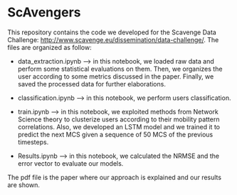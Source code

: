 # ScAvengers

This repository contains the code we developed for the Scavenge Data Challenge: http://www.scavenge.eu/dissemination/data-challenge/.
The files are organized as follow:
- data_extraction.ipynb --> in this notebook, we loaded raw data and perform some
                            statistical evaluations on them. Then, we organizes the
                            user according to some metrics discussed in the paper. 
                            Finally, we saved the processed data for further elaborations.
                            
- classification.ipynb --> in this notebook, we perform users classification.

- train.ipynb --> in this notebook, we exploited methods from Network Science theory
                  to clusterize users according to their mobility pattern correlations.
                  Also, we developed an LSTM model and we trained it to predict the next
                  MCS given a sequence of 50 MCS of the previous timesteps.
                  
- Results.ipynb --> in this notebook, we calculated the NRMSE and the error vector to evaluate
                    our models.

The pdf file is the paper where our approach is explained and our results are shown.
